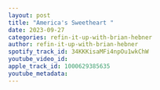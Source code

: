 ```yaml
---
layout: post
title: "America's Sweetheart "
date: 2023-09-27
categories: refin-it-up-with-brian-hebner
author: refin-it-up-with-brian-hebner
spotify_track_id: 34KKKisaMFi4npOu1wkChW
youtube_video_id: 
apple_track_id: 1000629385635
youtube_metadata: 
---
```

